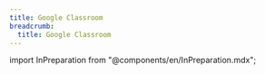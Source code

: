 ```yaml
---
title: Google Classroom
breadcrumb:
  title: Google Classroom
---
```


import InPreparation from "@components/en/InPreparation.mdx";

<InPreparation />

